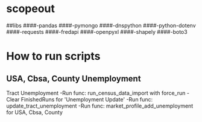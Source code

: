 # scopeout


##libs 
####-pandas
####-pymongo
####-dnspython
####-python-dotenv
####-requests
####-fredapi
####-openpyxl
####-shapely
####-boto3


# How to run scripts

USA, Cbsa, County Unemployment
-

Tract Unemployment
-Run func: run_census_data_import with force_run
-Clear FinishedRuns for 'Unemployment Update'
-Run func: update_tract_unemployment
-Run func: market_profile_add_unemployment for USA, Cbsa, County


